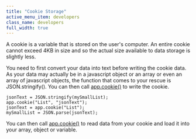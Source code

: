 ```yaml
---
title: "Cookie Storage"
active_menu_item: developers
class_name: developers
full_width: true
---
```



A cookie is a variable that is stored on the user's computer. An entire cookie cannot exceed 4KB in size and so the actual size available to data storage is slightly less.

You need to first convert your data into text before writing the cookie data. As your data may actually be in a javascript object or an array or even an array of javascript objects, the function that comes to your rescue is JSON.stringify(). You can then call [app.cookie()](../../../scripting-apis/client-api/others/cookie) to write the cookie.

    jsonText = JSON.stringify(mySmallList);
    app.cookie("List", "jsonText");
    jsonText = app.cookie("List");
    mySmallList = JSON.parse(jsonText);
   

You can then call [app.cookie()](../../../scripting-apis/client-api/others/cookie) to read data from your cookie and load it into your array, object or variable.

